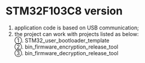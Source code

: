 # STM32F103C8 version  

1. application code is based on USB communication;  
2. the project can work with projects listed as below:  
    ①. STM32_user_bootloader_template  
    ②. bin_firmware_encryption_release_tool  
    ③. bin_firmware_decryption_release_tool  
